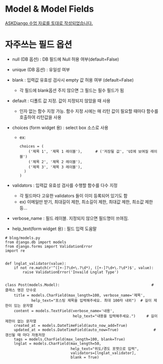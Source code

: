 # Model & Model Fields

[ASKDjango 수업 자료를 토대로 작성되었습니다.](https://nomade.kr/vod/django/8/)

# 자주쓰는 필드 옵션
- null (DB 옵션) : DB 필드에 Null 허용 여부(default=False)
- unique (DB 옵션) : 유일성 여부
- blank : 입력값 유효성 검사시 empty 값 허용 여부 (default=False)
  - 각 필드에 blank옵션 주지 않으면 그 필드는 필수 필드가 됨
- default : 디폴트 값 지정. 값이 지정되지 않았을 때 사용
  - 인자 없는 함수 지정 가능. 함수 지정 시에는 매 리턴 값이 필요할 때마다
    함수를 호출하여 리턴값을 사용

- choices (form widget 용) : select box 소스로 사용
  - ex:
    ```models.CharField(max_length=100,
    choices = (
        ('제목 1', '제목 1 레이블'),      # ('저장될 값', 'UI에 보여질 레이블')
        ('제목 2', '제목 2 레이블'),
        ('제목 3', '제목 3 레이블'),
      )
    )
    ```
- validators : 입력값 유효성 검사를 수행할 함수를 다수 지정
  - 각 필드마다 고유한 validators 들이 이미 등록되어 있기도 함
  - ex) 이메일만 받기, 최대길이 제한, 최소길이 제한, 최대값 제한, 최소값 제한 등...

- verbose_name : 필드 레이블. 지정되지 않으면 필드명이 쓰여짐.
- help_text(form widget 용) : 필드 입력 도움말

```
# blog/models.py
from django.db import models
from django.forms import ValidationError
import re


def lnglat_validator(value):
    if not re.match(r'^([+-]?\d+\.?\d*), ([+-]?\d+\.?\d*)$', value):
        raise ValidationError('Invaild Lnglat Type')


class Post(models.Model):                                          # 클래스 명은 단수로
    title = models.CharField(max_length=100, verbose_name='제목',
            help_text="포스팅 제목을 입력해주세요. 최대 100자 내외")  # 길이 제한이 있는 문자열
    content = models.TextField(verbose_name='내용',
                               help_text="내용을 입력해주세요.")     # 길이 제한이 없는 문자열
    created_at = models.DateTimeField(auto_now_add=True)
    updated_at = models.DateTimeField(auto_now=True)                # 갱신될 때 마다 자동저장
    tags = models.CharField(max_length=100, blank=True)
    lnglat = models.CharField(max_length=50,
                              help_text="위도/경도 포맷으로 입력",
                              validators=[lnglat_validator],
                              blank = True)

```
